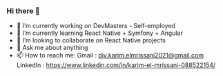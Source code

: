### Hi there 👋

- 🔭 I’m currently working on DevMasters - Self-employed
- 🌱 I’m currently learning React Native + Symfony + Angular
- 👯 I’m looking to collaborate on React Native projects
- 💬 Ask me about anything
- 📫 How to reach me: 
    Gmail : div.karim.elmrissani2021@gmail.com
    LinkedIn : https://www.linkedin.com/in/karim-el-mrissani-088522154/
